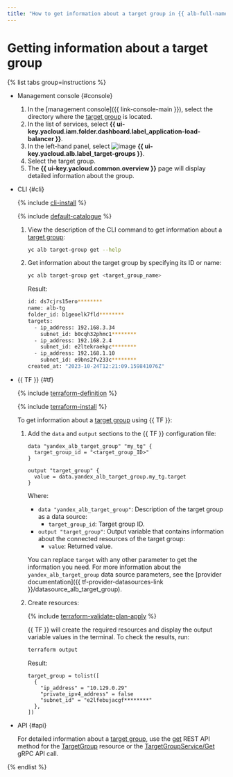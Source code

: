```yaml
---
title: "How to get information about a target group in {{ alb-full-name }}"
---
```


# Getting information about a target group

{% list tabs group=instructions %}

- Management console {#console}

   1. In the [management console]({{ link-console-main }}), select the directory where the [target group](../concepts/target-group.md) is located.
   1. In the list of services, select **{{ ui-key.yacloud.iam.folder.dashboard.label_application-load-balancer }}**.
   1. In the left-hand panel, select ![image](../../_assets/console-icons/target.svg) **{{ ui-key.yacloud.alb.label_target-groups }}**.
   1. Select the target group.
   1. The **{{ ui-key.yacloud.common.overview }}** page will display detailed information about the group.

- CLI {#cli}

   {% include [cli-install](../../_includes/cli-install.md) %}

   {% include [default-catalogue](../../_includes/default-catalogue.md) %}

   1. View the description of the CLI command to get information about a [target group](../concepts/target-group.md):

      ```bash
      yc alb target-group get --help
      ```

   1. Get information about the target group by specifying its ID or name:

      ```bash
      yc alb target-group get <target_group_name>
      ```

      Result:

      ```bash
      id: ds7cjrs15ero********
      name: alb-tg
      folder_id: b1geoelk7fld********
      targets:
        - ip_address: 192.168.3.34
          subnet_id: b0cqh32phmc1********
        - ip_address: 192.168.2.4
          subnet_id: e2ltekraekpc********
        - ip_address: 192.168.1.10
          subnet_id: e9bns2fv233c********
      created_at: "2023-10-24T12:21:09.159841076Z"
      ```

- {{ TF }} {#tf}

   {% include [terraform-definition](../../_tutorials/_tutorials_includes/terraform-definition.md) %}

   {% include [terraform-install](../../_includes/terraform-install.md) %}

   To get information about a [target group](../concepts/target-group.md) using {{ TF }}:

   1. Add the `data` and `output` sections to the {{ TF }} configuration file:

      ```hcl
      data "yandex_alb_target_group" "my_tg" {
        target_group_id = "<target_group_ID>"
      }

      output "target_group" {
        value = data.yandex_alb_target_group.my_tg.target
      }
      ```

      Where:

      * `data "yandex_alb_target_group"`: Description of the target group as a data source:
         * `target_group_id`: Target group ID.
      * `output "target_group"`: Output variable that contains information about the connected resources of the target group:
         * `value`: Returned value.

      You can replace `target` with any other parameter to get the information you need. For more information about the `yandex_alb_target_group` data source parameters, see the [provider documentation]({{ tf-provider-datasources-link }}/datasource_alb_target_group).

   1. Create resources:

      {% include [terraform-validate-plan-apply](../../_tutorials/_tutorials_includes/terraform-validate-plan-apply.md) %}

      {{ TF }} will create the required resources and display the output variable values in the terminal. To check the results, run:

      ```bash
      terraform output
      ```

      Result:

      ```text
      target_group = tolist([
        {
          "ip_address" = "10.129.0.29"
          "private_ipv4_address" = false
          "subnet_id" = "e2lfebujacgf********"
        },
      ])
      ```

- API {#api}

   For detailed information about a [target group](../concepts/target-group.md), use the [get](../api-ref/TargetGroup/get.md) REST API method for the [TargetGroup](../api-ref/TargetGroup/index.md) resource or the [TargetGroupService/Get](../api-ref/grpc/target_group_service.md#Get) gRPC API call.

{% endlist %}
